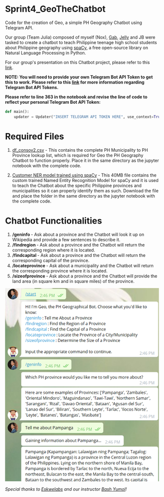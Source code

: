 # Sprint4_GeoTheChatbot
Code for the creation of Geo, a simple PH Geography Chatbot using Telegram API.

Our group (Team Julia) composed of myself (Nox), [Gab](https://github.com/Onggabby), [Jelly](https://github.com/jeareyes17) and JB were tasked to create a chatbot to teach Philippine teenage high school students about Philippine geography using [spaCy](https://spacy.io/), a free open-source library on Natural Language Processing in Python.

For our group's presentation on this Chatbot project, please refer to this [link](https://docs.google.com/presentation/d/1tF5_WQFpwb23qmKQDkpbiX5nPhEYkkclJQIjGlESbcI).

<b> NOTE: You will need to provide your own Telegram Bot API Token to get this to work. Please refer to this [link](https://core.telegram.org/bots) for more information regarding Telegram Bot API Tokens. 
 
Please refer to line 363 in the notebook and revise the line of code to reflect your personal Telegram Bot API Token: </b>
```python
def main():
    updater = Updater("INSERT TELEGRAM API TOKEN HERE", use_context=True)
```

# Required Files
1. [df_consov2.csv](df_consov2.csv) - This contains the complete PH Municipality to PH Province lookup list, which is required for Geo the PH Geography Chatbot to function properly. Place it in the same directory as the jupyter notebook with the complete code.

2. [Customer NER model trained using spaCy](https://drive.google.com/file/d/1xAZ7Juz030esYQUiuAXpw5Z6fLFzUdTw/view) - This 40MB file contains the custom trained Named Entity Recognition Model for spaCy and it is used to teach the Chatbot about the specific Philippine provinces and municipalities so it can properly identify them as such. Download the file and place the folder in the same directory as the jupyter notebook with the complete code.

# Chatbot Functionalities
1. <b> /geninfo </b> - Ask about a province and the Chatbot will look it up on Wikipedia and provide a few sentences to describe it.
2. <b> /findregion </b> - Ask about a province and the Chatbot will return the corresponding region where it is located.
3. <b> /findcapital </b> - Ask about a province and the Chatbot will return the corresponding capital of the province.
4. <b> /locateprovince </b> - Ask about a municipality and the Chatbot will return the corresponding province where it is located.
5. <b> /sizeofprovince </b> - Ask about a province and the Chatbot will provide the land area (in square km and in square miles) of the province.

![Screenshot](Geo_Chatbot_samplescreenshot.png)

*Special thanks to [Eskwelabs](https://www.eskwelabs.com/) and our instructor [Bash Yumol](https://github.com/albertyumol)!*
